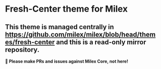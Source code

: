 # Fresh-Center theme for Milex

## This theme is managed centrally in https://github.com/milex/milex/blob/head/themes/fresh-center and this is a read-only mirror repository.

**📣 Please make PRs and issues against Milex Core, not here!**